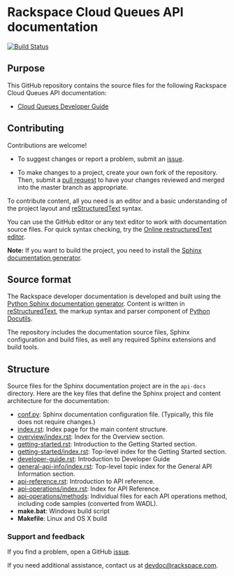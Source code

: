 # Rackspace Cloud Queues API documentation

[![Build Status](https://travis-ci.org/rackerlabs/docs-cloud-queues.svg?branch=master)](https://travis-ci.org/rackerlabs/docs-cloud-queues)


## Purpose

This GitHub repository contains the source files for the following Rackspace Cloud Queues API documentation:

* [Cloud Queues Developer Guide](https://developer.rackspace.com/docs/cloud-queues/v1/developer-guide/)

## Contributing

Contributions are welcome! 

* To suggest changes or report a problem, submit an [issue](https://github.com/rackerlabs/docs-cloud-queues/issues). 

* To make changes to a project, create your own fork of the repository. Then, submit a [pull 
request](https://github.com/rackerlabs/docs-cloud-queues/compare?expand=1) to have your changes reviewed 
and merged into the master branch as appropriate.

To contribute content, all you need is an editor and a 
basic understanding of the project layout and [reStructuredText](http://sphinx-doc.org/rest.html) syntax.

You can use the GitHub editor or any text editor to work with documentation source files. For quick syntax checking, try the 
[Online restructuredText editor](http://rst.ninjs.org/). 

**Note:** If you want to build the project, you need to install the [Sphinx documentation generator](http://www.sphinx-doc.org/en/stable/install.html). 

## Source format

The Rackspace developer documentation is developed and built using the [Python Sphinx documentation generator](http://sphinx-doc.org/). Content is 
written in [reStructuredText](http://sphinx-doc.org/rest.html), the markup syntax and parser component of 
[Python Docutils](http://docutils.sourceforge.net/index.html).

The repository includes the documentation source files, 
Sphinx configuration and build files, as well any required Sphinx 
extensions and build tools. 

## Structure

Source files for the Sphinx documentation project are in the ``api-docs`` directory. Here are the key files that define 
the Sphinx project and content architecture for the documentation: 

* [conf.py](https://github.com/rackerlabs/docs-cloud-queues/blob/master/api-docs/conf.py): Sphinx documentation configuration file. (Typically, this file does not require changes.)
* [index.rst](https://github.com/rackerlabs/docs-cloud-queues/blob/master/api-docs/index.rst): Index page for the main content structure.
* [overview/index.rst](https://github.com/rackerlabs/docs-cloud-queues/blob/master/api-docs/overview/index.rst): Index for the Overview section.
* [getting-started.rst](https://github.com/rackerlabs/docs-cloud-queues/blob/master/api-docs/getting-started.rst): Introduction to the Getting Started section. 
* [getting-started/index.rst](https://github.com/rackerlabs/docs-cloud-queues/blob/master/api-docs/getting-started/index.rst): Top-level index for the Getting Started section.
* [developer-guide.rst](https://github.com/rackerlabs/docs-cloud-queues/blob/master/api-docs/developer-guide.rst): Introduction to Developer Guide
* [general-api-info/index.rst](https://github.com/rackerlabs/docs-cloud-queues/blob/master/api-docs/general-api-info/index.rst): Top-level topic index for the General API Information section.
* [api-reference.rst](https://github.com/rackerlabs/docs-cloud-identity/blob/master/api-docs/api-reference.rst): Introduction to API reference.
* [api-operations/index.rst](https://github.com/rackerlabs/docs-cloud-queues/blob/master/api-docs/api-operations/index.rst): Index for API Reference.
* [api-operations/methods](https://github.com/rackerlabs/docs-cloud-queues/tree/master/api-docs/api-operations/methods): 
Individual files for each API operations method, including code samples (converted from WADL).
* **make.bat**: Windows build script
* **Makefile**: Linux and OS X build

### Support and feedback

If you find a problem, open a GitHub [issue](https://github.com/rackerlabs/docs-cloud-identity/issues).

If you need additional assistance, contact us at [devdoc@rackspace.com](mailto:devdoc@rackspace.com).
